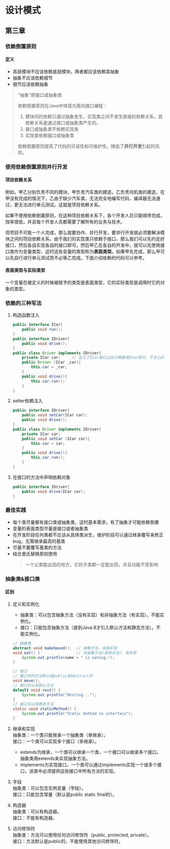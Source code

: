 # 设计模式

## 第三章

### 依赖倒置原则

#### 定义

- 高层模块不应该依赖底层模块，两者都应该依赖其抽象
- 抽象不应该依赖细节
- 细节应该依赖抽象

> "抽象"即接口或抽象类
>
> 依赖倒置原则在Java中体现为面向接口编程：
>
> 1. 模块间的依赖只通过抽象发生，实现类之间不发生直接的依赖关系，其依赖关系是通过接口或抽象类产生的。  
> 2. 接口或抽象类不依赖实现类  
> 3. 实现类依赖接口或抽象类
>
> 依赖倒置原则提高了代码的可读性和可维护性，降低了**并行开发**引起的风险。

### 使用依赖倒置原则并行开发

#### 项目依赖关系

例如，甲乙分别负责不同的模块，甲负责汽车类的建造，乙负责司机类的建造，在甲没有完成的情况下，乙由于缺少汽车类，无法完全地编写代码，编译器无法通过，更无法进行单元测试。这就是项目依赖关系。

如果不使用依赖倒置原则，在这种项目依赖关系下，各个开发人员只能顺序完成，效率很低，并且每个开发人员都需要了解所有的业务与技术。

但项目不可能一个人完成，那么就要协作、并行开发，要并行开发就必须要解决模块之间的项目依赖关系。由于我们的实现类只依赖于接口，那么我们可以先约定好接口，然后各自实现各自的接口即可。然后甲乙在各自的开发中，就可以先使用接口类作为变量类型，这时这些变量的类型称为**表面类型**。如果甲先完成，那么甲可以先自行进行单元测试而不必等乙完成。下面介绍依赖的代码可以参考。

#### 表面类型与实际类型

一个变量在被定义的时候被赋予的类型是表面类型，它的实际类型是调用时它的对象的类型。

### 依赖的三种写法

1. 构造函数注入

    ```java
    public interface ICar{
        public void run();
    }
    public interface IDriver{
        public void drive();
    }
    public class Driver implements IDriver{
        private ICar car;     // 定义了ICar接口之后只需要用ICar即可，不关心ICar的方法是否实现、如何实现
        public Driver (ICar _car){
            this.car = _car;
        }
        public void drive(){
            this.car.run();
        }
    }
    ```

2. setter依赖注入

    ```java
    public interface IDriver{
        public void setCar(ICar car);
        public void drive();
    }
    public class Driver implements IDriver{
        private ICar car;
        public void setCar (ICar car){
            this.car = car;
        }
        public void drive(){
            this.car.run();
        }
    }
    ```

3. 在接口的方法中声明依赖对象

    ```java
    public interface IDriver{
        public void drive(ICar car);
    }
    ```

### 最佳实践

- 每个类尽量都有接口类或抽象类，这时基本需求，有了抽象才可能依赖倒置
- 变量的表面类型尽量是接口或者抽象类
- 在开发阶段任何类都不应该从具体类派生，维护阶段可以通过继承覆写来修正bug，无需继承最高的基类
- 尽量不要覆写基类的方法
- 结合里氏替换原则使用
    > 一个父类能出现的地方，它的子类都一定能出现，并且功能不受影响

### 抽象类&接口类

#### 区别

1. 定义和实例化  
   - 抽象类：可以包含抽象方法（没有实现）和非抽象方法（有实现）。不能实例化。  
   - 接口：只能包含抽象方法（直到Java 8才引入默认方法和静态方法）。不能实例化。

    ```java
    // 抽象类
    abstract void makeSound();  // 抽象方法，没有实现
    void eat() {                // 非抽象方法(具体方法)，有实现
        System.out.println(name + " is eating.");
    }

    // 接口
    // 接口中的方法默认是public和abstract的
    void move();
    // 接口可以有默认方法
    default void rest() {
        System.out.println("Resting...");
    }
    // 接口可以有静态方法
    static void staticMethod() {
        System.out.println("Static method in interface");
    }
    ```

2. 继承和实现  
抽象类：一个类只能继承一个抽象类（单继承）。  
接口：一个类可以实现多个接口（多继承）。
   - extends为继承，一个类可以继承一个类，一个接口可以继承多个接口。抽象类用extends来实现抽象方法。
   - implements为实现接口，一个类可以通过implements实现一个或多个接口，该类中必须提供这些接口中所有方法的实现。
3. 字段  
抽象类：可以包含实例变量（字段）。  
接口：只能包含常量（默认是public static final的）。
4. 构造器  
抽象类：可以有构造器。  
接口：不能有构造器。
5. 访问修饰符  
抽象类：方法可以使用任何访问修饰符（public, protected, private）。  
接口：方法默认是public的，不能使用其他访问修饰符。
